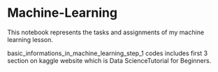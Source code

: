 # Machine-Learning
This notebook represents the tasks and assignments of my machine learning lesson.

basic_informations_in_machine_learning_step_1 codes includes first 3 section on kaggle website which is Data ScienceTutorial for Beginners.
